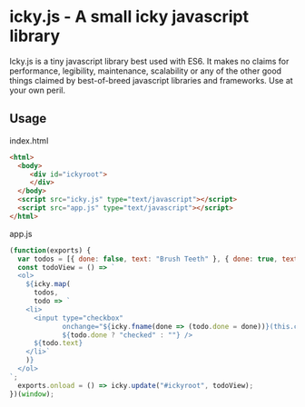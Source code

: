 # icky.js - A small icky javascript library

Icky.js is a tiny javascript library best used with ES6. It makes no claims for performance, legibility, maintenance, scalability or any of the other good things claimed by best-of-breed javascript libraries and frameworks. Use at your own peril.

## Usage

index.html  

```html
<html>
  <body>
     <div id="ickyroot">
     </div>
  </body>
  <script src="icky.js" type="text/javascript"></script>
  <script src="app.js" type="text/javascript"></script>
</html>
```

app.js

```javascript
(function(exports) {
  var todos = [{ done: false, text: "Brush Teeth" }, { done: true, text: "Comb Hair" }];
  const todoView = () => `
  <ol>
    ${icky.map(
      todos,
      todo => `
    <li>
      <input type="checkbox" 
             onchange="${icky.fname(done => (todo.done = done))}(this.checked)"
             ${todo.done ? "checked" : ""} /> 
      ${todo.text}
    </li>`
    )}
  </ol>
`;
  exports.onload = () => icky.update("#ickyroot", todoView);
})(window);
```
